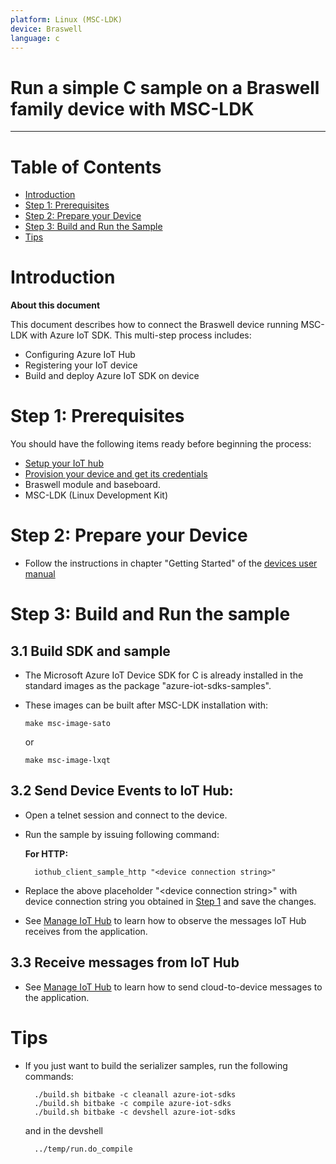 ```yaml
---
platform: Linux (MSC-LDK)
device: Braswell
language: c
---
```


Run a simple C sample on a Braswell family device with MSC-LDK
===
---

# Table of Contents

-   [Introduction](#Introduction)
-   [Step 1: Prerequisites](#Prerequisites)
-   [Step 2: Prepare your Device](#PrepareDevice)
-   [Step 3: Build and Run the Sample](#Build)
-   [Tips](#tips)

<a name="Introduction"></a>
# Introduction

**About this document**

This document describes how to connect the Braswell device running MSC-LDK with Azure IoT SDK. This multi-step process includes:

-   Configuring Azure IoT Hub
-   Registering your IoT device
-   Build and deploy Azure IoT SDK on device

<a name="Prerequisites"></a>
# Step 1: Prerequisites

You should have the following items ready before beginning the process:

-   [Setup your IoT hub][lnk-setup-iot-hub]
-   [Provision your device and get its credentials][lnk-manage-iot-hub]
-   Braswell module and baseboard.
-   MSC-LDK (Linux Development Kit)

<a name="PrepareDevice"></a>
# Step 2: Prepare your Device
-   Follow the instructions in chapter "Getting Started" of the [devices user manual][lnk-user-manual]

<a name="Build"></a>
# Step 3: Build and Run the sample

<a name="Load"></a>
## 3.1 Build SDK and sample

-   The Microsoft Azure IoT Device SDK for C is already installed in the standard images as the package "azure-iot-sdks-samples".

-   These images can be built after MSC-LDK installation with:

        make msc-image-sato

    or

        make msc-image-lxqt

## 3.2 Send Device Events to IoT Hub:

- Open a telnet session and connect to the device.
- Run the sample by issuing following command:

    **For HTTP:**

        iothub_client_sample_http "<device connection string>"

- Replace the above placeholder "&lt;device connection string&gt;" with device connection string you obtained in [Step 1](#Step-1:-Prerequisites) and save the changes.

-   See [Manage IoT Hub][lnk-manage-iot-hub] to learn how to observe the messages IoT Hub receives from the application.

## 3.3 Receive messages from IoT Hub

-   See [Manage IoT Hub][lnk-manage-iot-hub] to learn how to send cloud-to-device messages to the application.

<a name="tips"></a>
# Tips

- If you just want to build the serializer samples, run the following commands:

        ./build.sh bitbake -c cleanall azure-iot-sdks
        ./build.sh bitbake -c compile azure-iot-sdks
        ./build.sh bitbake -c devshell azure-iot-sdks

  and in the devshell

        ../temp/run.do_compile

[lnk-user-manual]:https://www.msc-technologies.eu/fileadmin/documentpool/Support-Center/COMExpress/C6C-BW/20-Drivers/70-Linux/MSC_C6C-BW-ldk-bsp-01004.pdf

[lnk-setup-iot-hub]: ../../setup_iothub.md
[lnk-manage-iot-hub]: ../../manage_iot_hub.md
